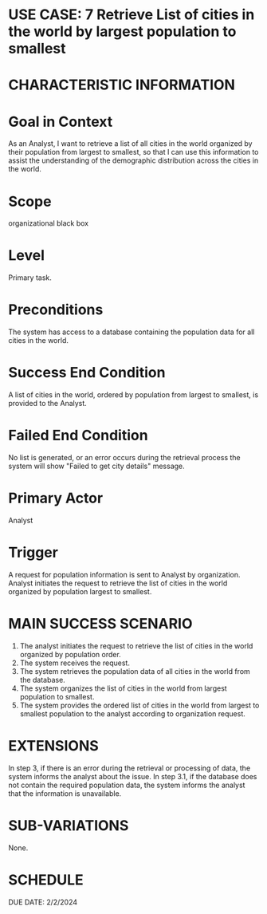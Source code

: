 USE CASE: 7 Retrieve List of cities in the world by largest population to smallest
===============================================================================

CHARACTERISTIC INFORMATION
================================

Goal in Context
===================

As an Analyst, I want to retrieve a list of all cities in the world organized by their population from largest to smallest, so that I can use this information to assist the understanding of the demographic distribution across the cities in the world.

Scope
===========
 
organizational black box

Level
==========

Primary task.

Preconditions
=================

The system has access to a database containing the population data for all cities in the world.

Success End Condition
===============================

A list of cities in the world, ordered by population from largest to smallest, is provided to the Analyst.

Failed End Condition
========================

No list is generated, or an error occurs during the retrieval process the system will show "Failed to get city details" message.

Primary Actor
==================

Analyst 

Trigger
===========

A request for population information is sent to Analyst by organization. Analyst initiates the request to retrieve the list of cities in the world organized by population largest to smallest.

MAIN SUCCESS SCENARIO
===========================

1. The analyst initiates the request to retrieve the list of cities in the world organized by population order.
2. The system receives the request.
3. The system retrieves the population data of all cities in the world from the database.
4. The system organizes the list of cities in the world from largest population to smallest.
5. The system provides the ordered list of cities in the world from largest to smallest population to the analyst according to organization request. 

EXTENSIONS
================

In step 3, if there is an error during the retrieval or processing of data, the system informs the analyst about the issue.
In step 3.1, if the database does not contain the required population data, the system informs the analyst that the information is unavailable.

SUB-VARIATIONS
====================

None.

SCHEDULE
===============

DUE DATE: 2/2/2024
